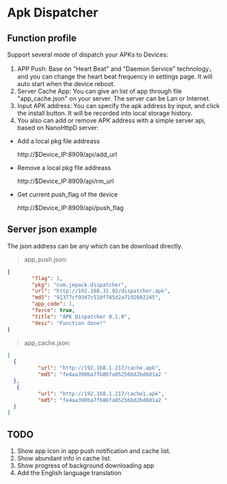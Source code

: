 # Apk Dispatcher 
## Function profile
Support several mode of dispatch your APKs to Devices:
1. APP Push: Base on "Heart Beat" and "Daemon Service" technology， and you can change the heart beat frequency in settings page. It will auto start when the device reboot.
2. Server Cache App: You can give an list of app through file "app_cache.json" on your server. The server can be Lan or Internet.
3. Input APK address: You can specify the apk address by input, and click the install button. It will be recorded into local storage history.
4. You also can add or remove APK address with a simple server api, based on NanoHttpD server:

  * Add a local pkg file addreass
  
    http://$Device_IP:8909/api/add_url
  
  * Remove a local pkg file addreass
  
    http://$Device_IP:8909/api/rm_url  
  
  * Get current push_flag of the device
  
    http://$Device_IP:8909/api/push_flag
  
## Server json example

The json address can be any which can be download directly.

> app_push.json:

```json
{
        "flag": 1,
        "pkg": "com.jepack.dispatcher",
        "url": "http://192.168.31.92/dispatcher.apk",
        "md5": "91377cf93d7c510f745d2a7192602245",
        "app_code": 1,
        "force": true,
        "title": "APK Dispatcher 0.1.0",
        "desc": "Function done!"
}
```


> app_cache.json:

```json
[
  {
          "url": "http://192.168.1.217/cache.apk",
          "md5": "fe4aa390ba7fb86fa05256bd2bd8d1a2 "
  },
   {
          "url": "http://192.168.1.217/cache1.apk",
          "md5": "fe4aa390ba7fb86fa05256bd2bd8d1a2 "
  }
]
```

## TODO

1. Show app icon in app push notification and cache list.
2. Show abundant info in cache list.
3. Show progress of background downloading app
4. Add the English language translation

